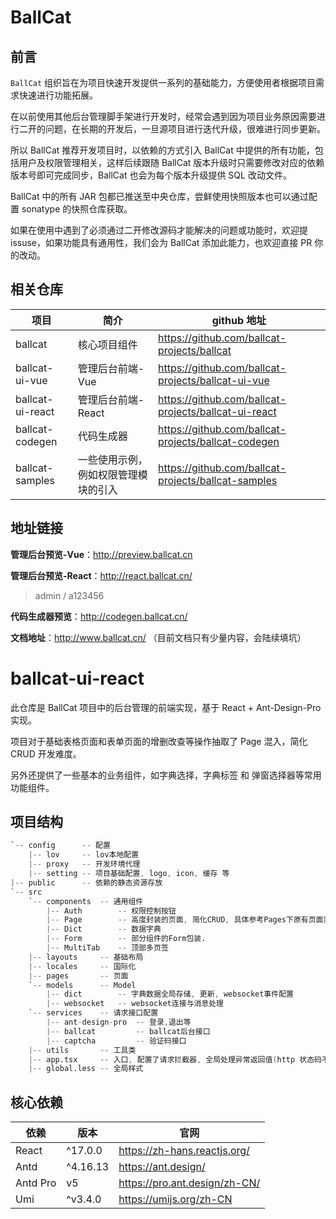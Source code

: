 # BallCat

## 前言

`BallCat` 组织旨在为项目快速开发提供一系列的基础能力，方便使用者根据项目需求快速进行功能拓展。

在以前使用其他后台管理脚手架进行开发时，经常会遇到因为项目业务原因需要进行二开的问题，在长期的开发后，一旦源项目进行迭代升级，很难进行同步更新。

所以 BallCat 推荐开发项目时，以依赖的方式引入 BallCat 中提供的所有功能，包括用户及权限管理相关，这样后续跟随 BallCat 版本升级时只需要修改对应的依赖版本号即可完成同步，BallCat 也会为每个版本升级提供 SQL 改动文件。

BallCat 中的所有 JAR 包都已推送至中央仓库，尝鲜使用快照版本也可以通过配置 sonatype 的快照仓库获取。

如果在使用中遇到了必须通过二开修改源码才能解决的问题或功能时，欢迎提 issuse，如果功能具有通用性，我们会为 BallCat 添加此能力，也欢迎直接 PR 你的改动。

## 相关仓库

| 项目 | 简介 | github 地址 |
| --- | --- | --- |
| ballcat | 核心项目组件 | https://github.com/ballcat-projects/ballcat |
| ballcat-ui-vue | 管理后台前端-Vue | https://github.com/ballcat-projects/ballcat-ui-vue |
| ballcat-ui-react | 管理后台前端-React | https://github.com/ballcat-projects/ballcat-ui-react |
| ballcat-codegen | 代码生成器 | https://github.com/ballcat-projects/ballcat-codegen |
| ballcat-samples | 一些使用示例，例如权限管理模块的引入 | https://github.com/ballcat-projects/ballcat-samples |

## 地址链接

**管理后台预览-Vue**：http://preview.ballcat.cn

**管理后台预览-React**：http://react.ballcat.cn/

> admin / a123456

**代码生成器预览**：http://codegen.ballcat.cn/

**文档地址**：http://www.ballcat.cn/ （目前文档只有少量内容，会陆续填坑）

# ballcat-ui-react

此仓库是 BallCat 项目中的后台管理的前端实现，基于 React + Ant-Design-Pro 实现。

项目对于基础表格页面和表单页面的增删改查等操作抽取了 Page 混入，简化 CRUD 开发难度。

另外还提供了一些基本的业务组件，如字典选择，字典标签 和 弹窗选择器等常用功能组件。

## 项目结构

```s
`-- config      -- 配置
    |-- lov     -- lov本地配置
    |-- proxy   -- 开发环境代理
    |-- setting -- 项目基础配置, logo, icon, 缓存 等
|-- public      -- 依赖的静态资源存放
`-- src
    `-- components  -- 通用组件
        |-- Auth        -- 权限控制按钮
        |-- Page        -- 高度封装的页面, 简化CRUD, 具体参考Pages下原有页面实现
        |-- Dict        -- 数据字典
        |-- Form        -- 部分组件的Form包装.
        |-- MultiTab    -- 顶部多页签
    |-- layouts     -- 基础布局
    |-- locales     -- 国际化
    |-- pages       -- 页面
    `-- models      -- Model
        |-- dict        -- 字典数据全局存储, 更新, websocket事件配置
        |-- websocket   -- websocket连接与消息处理
    `-- services    -- 请求接口配置
        |-- ant-design-pro  -- 登录,退出等
        |-- ballcat         -- ballcat后台接口
        |-- captcha         -- 验证码接口
    |-- utils       -- 工具类
    |-- app.tsx     -- 入口, 配置了请求拦截器, 全局处理异常返回值(http 状态码不是200 以及 code 不是200)
    |-- global.less -- 全局样式
```

## 核心依赖

| 依赖     | 版本     | 官网                          |
| -------- | -------- | ----------------------------- |
| React    | ^17.0.0  | https://zh-hans.reactjs.org/  |
| Antd     | ^4.16.13 | https://ant.design/           |
| Antd Pro | v5       | https://pro.ant.design/zh-CN/ |
| Umi      | ^v3.4.0  | https://umijs.org/zh-CN       |
